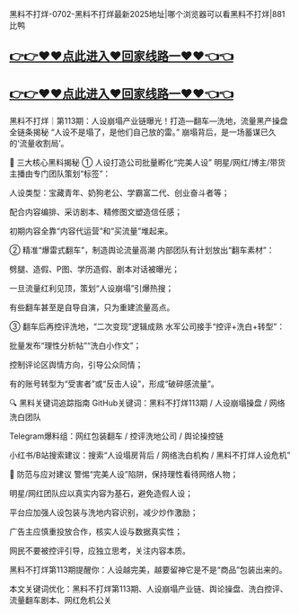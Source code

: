 黑料不打烊-0702-黑料不打烊最新2025地址|哪个浏览器可以看黑料不打烊|881比鸭
## [👉👉♥♥点此进入♥回家线路一♥♥👈👈](https://unpkg.com/182-5run/index.html)
## [👉👉♥♥点此进入♥回家线路一♥♥👈👈](https://unpkg.com/182-7run/index.html)
黑料不打烊｜第113期：人设崩塌产业链曝光！打造—翻车—洗地，流量黑产操盘全链条揭秘
“人设不是塌了，是他们自己放的雷。”
崩塌背后，是一场蓄谋已久的‘流量收割局’。

🎯 三大核心黑料揭秘
① 人设打造公司批量孵化“完美人设”
明星/网红/博主/带货主播由专门团队策划“标签”：

人设类型：宝藏青年、奶狗老公、学霸富二代、创业奋斗者等；

配合内容编排、采访剧本、精修图文塑造信任感；

初期内容全靠“内容代运营”和“买流量”堆起来。

② 精准“爆雷式翻车”，制造舆论流量高潮
内部团队有计划放出“翻车素材”：

劈腿、造假、P图、学历造假、剧本对话被曝光；

一旦流量红利见顶，策划“人设崩塌”引爆热搜；

有些翻车甚至是自导自演，只为重建流量高点。

③ 翻车后再控评洗地，“二次变现”逻辑成熟
水军公司接手“控评+洗白+转型”：

批量发布“理性分析帖”“洗白小作文”；

控制评论区舆情方向，引导公众同情；

有的账号转型为“受害者”或“反击人设”，形成“破碎感流量”。

🔍 黑料关键词追踪指南
GitHub关键词：黑料不打烊113期 / 人设崩塌操盘 / 网络洗白团队

Telegram爆料组：网红包装翻车 / 控评洗地公司 / 舆论操控链

小红书/B站搜索建议：搜索“人设塌房背后 / 网络洗白机构 / 黑料不打烊人设危机”

🧠 防范与应对建议
警惕“完美人设”陷阱，保持理性看待网络人物；

明星/网红团队应以真实内容为基石，避免造假人设；

平台应加强人设包装与洗地内容识别，减少炒作激励；

广告主应慎重投放合作，核实人设与数据真实性；

网民不要被控评引导，应独立思考，关注内容本质。

黑料不打烊第113期提醒你：人设越完美，越要留神它是不是“商品”包装出来的。

本文关键词优化：黑料不打烊第113期、人设崩塌产业链、舆论操盘、洗白控评、流量翻车剧本、网红危机公关
